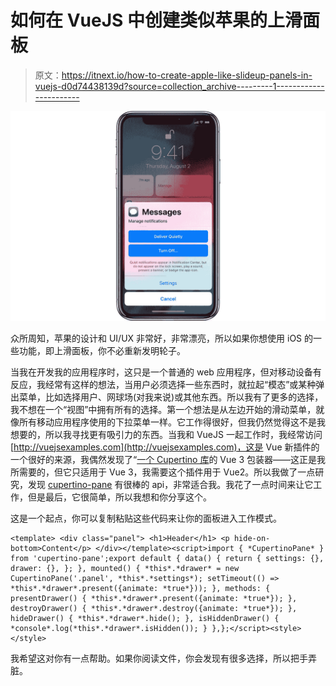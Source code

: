# 如何在 VueJS 中创建类似苹果的上滑面板

> 原文：<https://itnext.io/how-to-create-apple-like-slideup-panels-in-vuejs-d0d74438139d?source=collection_archive---------1----------------------->

![](img/22a5d7c4c1c29b695dd9487eefbd2ee7.png)

众所周知，苹果的设计和 UI/UX 非常好，非常漂亮，所以如果你想使用 iOS 的一些功能，即上滑面板，你不必重新发明轮子。

当我在开发我的应用程序时，这只是一个普通的 web 应用程序，但对移动设备有反应，我经常有这样的想法，当用户必须选择一些东西时，就拉起“模态”或某种弹出菜单，比如选择用户、网球场(对我来说)或其他东西。所以我有了更多的选择，我不想在一个“视图”中拥有所有的选择。第一个想法是从左边开始的滑动菜单，就像所有移动应用程序使用的下拉菜单一样。它工作得很好，但我仍然觉得这不是我想要的，所以我寻找更有吸引力的东西。当我和 VueJS 一起工作时，我经常访问[http://vuejsexamples.com](http://vuejsexamples.com)，这是 Vue 新插件的一个很好的来源，我偶然发现了“[一个 Cupertino 库](https://vuejsexamples.com/a-vue-3-wrapper-for-cupertino-library/)的 Vue 3 包装器——这正是我所需要的，但它只适用于 Vue 3，我需要这个插件用于 Vue2。所以我做了一点研究，发现 [cupertino-pane](https://github.com/roman-rr/cupertino-pane) 有很棒的 api，非常适合我。我花了一点时间来让它工作，但是最后，它很简单，所以我想和你分享这个。

这是一个起点，你可以复制粘贴这些代码来让你的面板进入工作模式。

```
<template> <div class="panel"> <h1>Header</h1> <p hide-on-bottom>Content</p> </div></template><script>import { *CupertinoPane* } from 'cupertino-pane';export default { data() { return { settings: {}, drawer: {}, }; }, mounted() { *this*.*drawer* = new CupertinoPane('.panel', *this*.*settings*); setTimeout(() => *this*.*drawer*.present({animate: *true*})); }, methods: { presentDrawer() { *this*.*drawer*.present({animate: *true*}); }, destroyDrawer() { *this*.*drawer*.destroy({animate: *true*}); }, hideDrawer() { *this*.*drawer*.hide(); }, isHiddenDrawer() { *console*.log(*this*.*drawer*.isHidden()); } },};</script><style></style>
```

我希望这对你有一点帮助。如果你阅读文件，你会发现有很多选择，所以把手弄脏。